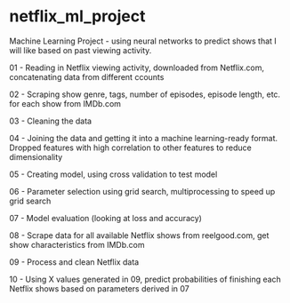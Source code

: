 # netflix_ml_project
Machine Learning Project - using neural networks to predict shows that I will like based on past viewing activity.

01 - Reading in Netflix viewing activity, downloaded from Netflix.com, concatenating data from different ccounts

02 - Scraping show genre, tags, number of episodes, episode length, etc. for each show from IMDb.com

03 - Cleaning the data

04 - Joining the data and getting it into a machine learning-ready format. Dropped features with high correlation to other features to reduce dimensionality

05 - Creating model, using cross validation to test model

06 - Parameter selection using grid search, multiprocessing to speed up grid search

07 - Model evaluation (looking at loss and accuracy)

08 - Scrape data for all available Netflix shows from reelgood.com, get show characteristics from IMDb.com

09 - Process and clean Netflix data

10 - Using X values generated in 09, predict probabilities of finishing each Netflix shows based on parameters derived in 07
